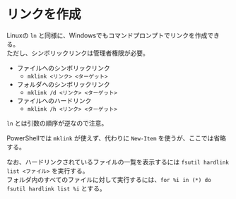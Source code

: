 # リンクを作成

Linuxの `ln` と同様に、Windowsでもコマンドプロンプトでリンクを作成できる。  
ただし、シンボリックリンクは管理者権限が必要。

- ファイルへのシンボリックリンク
    - `mklink <リンク> <ターゲット>`
- フォルダへのシンボリックリンク
    - `mklink /d <リンク> <ターゲット>`
- ファイルへのハードリンク
    - `mklink /h <リンク> <ターゲット>`

`ln` とは引数の順序が逆なので注意。

PowerShellでは `mklink` が使えず、代わりに `New-Item` を使うが、ここでは省略する。

なお、ハードリンクされているファイルの一覧を表示するには `fsutil hardlink list <ファイル>` を実行する。  
フォルダ内のすべてのファイルに対して実行するには、`for %i in (*) do fsutil hardlink list %i` とする。
